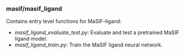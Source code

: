 ### masif/masif_ligand
Contains entry level functions for MaSIF-ligand:

+ *masif_ligand_evaluate_test.py*: Evaluate and test a pretrained MaSIF ligand model.
+ *masif_ligand_train.py*: Train the MaSIF ligand neural network.
